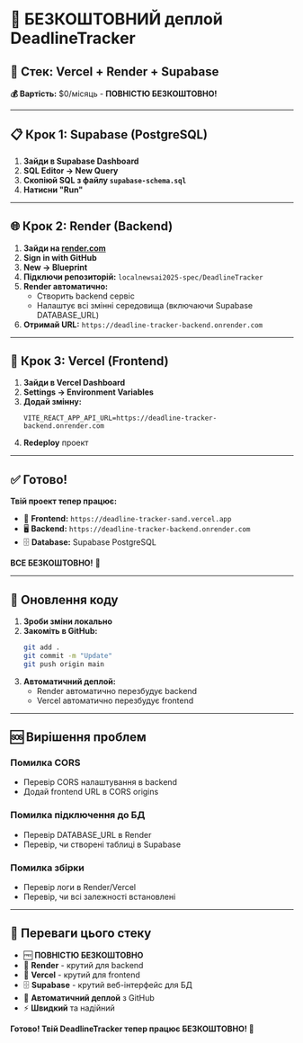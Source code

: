 # 🚀 БЕЗКОШТОВНИЙ деплой DeadlineTracker

## 🎯 Стек: Vercel + Render + Supabase

**💰 Вартість:** $0/місяць - **ПОВНІСТЮ БЕЗКОШТОВНО!**

---

## 📋 Крок 1: Supabase (PostgreSQL)

1. **Зайди в Supabase Dashboard**
2. **SQL Editor → New Query**
3. **Скопіюй SQL з файлу `supabase-schema.sql`**
4. **Натисни "Run"**

---

## 🌐 Крок 2: Render (Backend)

1. **Зайди на [render.com](https://render.com)**
2. **Sign in with GitHub**
3. **New → Blueprint**
4. **Підключи репозиторій:** `localnewsai2025-spec/DeadlineTracker`
5. **Render автоматично:**
   - Створить backend сервіс
   - Налаштує всі змінні середовища (включаючи Supabase DATABASE_URL)
6. **Отримай URL:** `https://deadline-tracker-backend.onrender.com`

---

## 🎨 Крок 3: Vercel (Frontend)

1. **Зайди в Vercel Dashboard**
2. **Settings → Environment Variables**
3. **Додай змінну:**
   ```
   VITE_REACT_APP_API_URL=https://deadline-tracker-backend.onrender.com
   ```
4. **Redeploy** проект

---

## ✅ Готово!

**Твій проект тепер працює:**
- 🎨 **Frontend:** `https://deadline-tracker-sand.vercel.app`
- 🖥️ **Backend:** `https://deadline-tracker-backend.onrender.com`
- 🗄️ **Database:** Supabase PostgreSQL

**ВСЕ БЕЗКОШТОВНО!** 🎉

---

## 🔄 Оновлення коду

1. **Зроби зміни локально**
2. **Закоміть в GitHub:**
   ```bash
   git add .
   git commit -m "Update"
   git push origin main
   ```
3. **Автоматичний деплой:**
   - Render автоматично перезбудує backend
   - Vercel автоматично перезбудує frontend

---

## 🆘 Вирішення проблем

### Помилка CORS
- Перевір CORS налаштування в backend
- Додай frontend URL в CORS origins

### Помилка підключення до БД
- Перевір DATABASE_URL в Render
- Перевір, чи створені таблиці в Supabase

### Помилка збірки
- Перевір логи в Render/Vercel
- Перевір, чи всі залежності встановлені

---

## 🎯 Переваги цього стеку

- 🆓 **ПОВНІСТЮ БЕЗКОШТОВНО**
- 🚀 **Render** - крутий для backend
- 🎨 **Vercel** - крутий для frontend
- 🗄️ **Supabase** - крутий веб-інтерфейс для БД
- 📱 **Автоматичний деплой** з GitHub
- ⚡ **Швидкий** та надійний

**Готово! Твій DeadlineTracker тепер працює БЕЗКОШТОВНО! 🎉**
